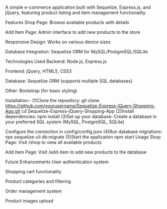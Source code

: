 A simple e-commerce application built with Sequelize, Express.js, and jQuery, featuring product listing and item management functionality.

Features
Shop Page: Browse available products with details

Add Item Page: Admin interface to add new products to the store

Responsive Design: Works on various device sizes

Database Integration: Sequelize ORM for MySQL/PostgreSQL/SQLite

Technologies Used
Backend: Node.js, Express.js

Frontend: jQuery, HTML5, CSS3

Database: Sequelize ORM (supports multiple SQL databases)

Other: Bootstrap (for basic styling)

Installation:-
(!)Clone the repository:
git clone https://github.com/yourusername/Sequelize-Express-jQuery-Shopping-App.git
cd Sequelize-Express-jQuery-Shopping-App
(2)Install dependencies:
npm install
(3)Set up your database:
Create a database in your preferred SQL system (MySQL, PostgreSQL, SQLite)

Configure the connection in config/config.json
(4)Run database migrations:
npx sequelize-cli db:migrate
(5)Start the application
npm start
Usage
Shop Page: Visit /shop to view all available products

Add Item Page: Visit /add-item to add new products to the database

Future Enhancements
User authentication system

Shopping cart functionality

Product categories and filtering

Order management system

Product images upload
